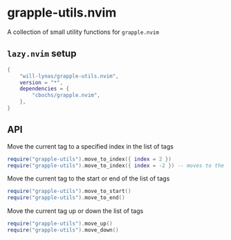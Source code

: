 # grapple-utils.nvim

A collection of small utility functions for `grapple.nvim`

## `lazy.nvim` setup

```lua
{
	"will-lynas/grapple-utils.nvim",
	version = "*",
	dependencies = {
		"cbochs/grapple.nvim",
	},
}
```

## API

Move the current tag to a specified index in the list of tags

```lua
require("grapple-utils").move_to_index({ index = 2 })
require("grapple-utils").move_to_index({ index = -2 }) -- moves to the second to last position
```

Move the current tag to the start or end of the list of tags

```lua
require("grapple-utils").move_to_start()
require("grapple-utils").move_to_end()
```

Move the current tag up or down the list of tags

```lua
require("grapple-utils").move_up()
require("grapple-utils").move_down()
```

